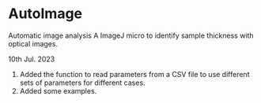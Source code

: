 # AutoImage
Automatic image analysis
A ImageJ micro to identify sample thickness with optical images.


10th Jul. 2023 
  1. Added the function to read parameters from a CSV file to use different sets of parameters for different cases.
  2. Added some examples.
